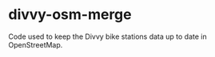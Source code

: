 divvy-osm-merge
===============

Code used to keep the Divvy bike stations data up to date in OpenStreetMap.
